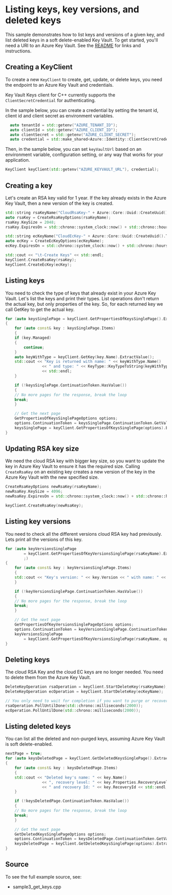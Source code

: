 # Listing keys, key versions, and deleted keys

This sample demonstrates how to list keys and versions of a given key, and list deleted keys in a soft delete-enabled Key Vault.
To get started, you'll need a URI to an Azure Key Vault. See the [README](https://github.com/Azure/azure-sdk-for-net/blob/master/sdk/keyvault/Azure.Security.KeyVault.Keys/README.md) for links and instructions.

## Creating a KeyClient

To create a new `KeyClient` to create, get, update, or delete keys, you need the endpoint to an Azure Key Vault and credentials.

Key Vault Keys client for C++ currently supports the `ClientSecretCredential` for authenticating.

In the sample below, you can create a credential by setting the tenant id, client id and client secret as environment variables.

```cpp Snippet:KeysSample1CreateCredential
  auto tenantId = std::getenv("AZURE_TENANT_ID");
  auto clientId = std::getenv("AZURE_CLIENT_ID");
  auto clientSecret = std::getenv("AZURE_CLIENT_SECRET");
  auto credential = std::make_shared<Azure::Identity::ClientSecretCredential>(tenantId, clientId, clientSecret);
```

Then, in the sample below, you can set `keyVaultUrl` based on an environment variable, configuration setting, or any way that works for your application.

```cpp Snippet:KeysSample1KeyClient
KeyClient keyClient(std::getenv("AZURE_KEYVAULT_URL"), credential);
```

## Creating a key

Let's create an RSA key valid for 1 year.
If the key already exists in the Azure Key Vault, then a new version of the key is created.

```cpp Snippet:KeysSample1CreateKey
std::string rsaKeyName("CloudRsaKey-" + Azure::Core::Uuid::CreateUuid().ToString());
auto rsaKey = CreateRsaKeyOptions(rsaKeyName);
rsaKey.KeySize = 2048;
rsaKey.ExpiresOn = std::chrono::system_clock::now() + std::chrono::hours(24 * 365);

std::string ecKeyName("CloudEcKey-" + Azure::Core::Uuid::CreateUuid().ToString());
auto ecKey = CreateEcKeyOptions(ecKeyName);
ecKey.ExpiresOn = std::chrono::system_clock::now() + std::chrono::hours(24 * 365);

std::cout << "\t-Create Keys" << std::endl;
keyClient.CreateRsaKey(rsaKey);
keyClient.CreateEcKey(ecKey);
```

## Listing keys

You need to check the type of keys that already exist in your Azure Key Vault.
Let's list the keys and print their types. List operations don't return the actual key, but only properties of the key.
So, for each returned key we call GetKey to get the actual key.

```cpp Snippet:KeysSample3ListKeys
for (auto keysSinglePage = keyClient.GetPropertiesOfKeysSinglePage().ExtractValue();;)
{
    for (auto const& key : keysSinglePage.Items)
    {
    if (key.Managed)
    {
        continue;
    }
    auto keyWithType = keyClient.GetKey(key.Name).ExtractValue();
    std::cout << "Key is returned with name: " << keyWithType.Name()
                << " and type: " << KeyType::KeyTypeToString(keyWithType.GetKeyType())
                << std::endl;
    }

    if (!keysSinglePage.ContinuationToken.HasValue())
    {
    // No more pages for the response, break the loop
    break;
    }

    // Get the next page
    GetPropertiesOfKeysSinglePageOptions options;
    options.ContinuationToken = keysSinglePage.ContinuationToken.GetValue();
    keysSinglePage = keyClient.GetPropertiesOfKeysSinglePage(options).ExtractValue();
}
```

## Updating RSA key size

We need the cloud RSA key with bigger key size, so you want to update the key in Azure Key Vault to ensure it has the required size.
Calling `CreateRsaKey` on an existing key creates a new version of the key in the Azure Key Vault with the new specified size.

```cpp Snippet:KeysSample3UpdateKey
CreateRsaKeyOptions newRsaKey(rsaKeyName);
newRsaKey.KeySize = 4096;
newRsaKey.ExpiresOn = std::chrono::system_clock::now() + std::chrono::hours(24 * 365);

keyClient.CreateRsaKey(newRsaKey);
```

## Listing key versions

You need to check all the different versions cloud RSA key had previously.
Lets print all the versions of this key.

```cpp Snippet:KeysSample3ListKeyVersions
for (auto keyVersionsSinglePage
        = keyClient.GetPropertiesOfKeyVersionsSinglePage(rsaKeyName).ExtractValue();
        ;)
{
    for (auto const& key : keyVersionsSinglePage.Items)
    {
    std::cout << "Key's version: " << key.Version << " with name: " << key.Name << std::endl;
    }

    if (!keyVersionsSinglePage.ContinuationToken.HasValue())
    {
    // No more pages for the response, break the loop
    break;
    }

    // Get the next page
    GetPropertiesOfKeyVersionsSinglePageOptions options;
    options.ContinuationToken = keyVersionsSinglePage.ContinuationToken.GetValue();
    keyVersionsSinglePage
        = keyClient.GetPropertiesOfKeyVersionsSinglePage(rsaKeyName, options).ExtractValue();
}
```

## Deleting keys

The cloud RSA Key and the cloud EC keys are no longer needed.
You need to delete them from the Azure Key Vault.

```cpp Snippet:KeysSample3DeletedKeys
DeleteKeyOperation rsaOperation = keyClient.StartDeleteKey(rsaKeyName);
DeleteKeyOperation ecOperation = keyClient.StartDeleteKey(ecKeyName);

// You only need to wait for completion if you want to purge or recover the key.
rsaOperation.PollUntilDone(std::chrono::milliseconds(2000));
ecOperation.PollUntilDone(std::chrono::milliseconds(2000));
```

## Listing deleted keys

You can list all the deleted and non-purged keys, assuming Azure Key Vault is soft delete-enabled.

```cpp Snippet:KeysSample3ListDeletedKeys
nextPage = true;
for (auto keysDeletedPage = keyClient.GetDeletedKeysSinglePage().ExtractValue();;)
{
    for (auto const& key : keysDeletedPage.Items)
    {
    std::cout << "Deleted key's name: " << key.Name()
                << ", recovery level: " << key.Properties.RecoveryLevel
                << " and recovery Id: " << key.RecoveryId << std::endl;
    }

    if (!keysDeletedPage.ContinuationToken.HasValue())
    {
    // No more pages for the response, break the loop
    break;
    }

    // Get the next page
    GetDeletedKeysSinglePageOptions options;
    options.ContinuationToken = keysDeletedPage.ContinuationToken.GetValue();
    keysDeletedPage = keyClient.GetDeletedKeysSinglePage(options).ExtractValue();
}
```

## Source

To see the full example source, see:

- sample3_get_keys.cpp

[defaultazurecredential]: https://github.com/Azure/azure-sdk-for-net/blob/master/sdk/identity/Azure.Identity/README.md
